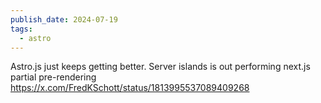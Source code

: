```yaml
---
publish_date: 2024-07-19
tags:
  - astro
---
```

Astro.js just keeps getting better. Server islands is out performing next.js partial pre-rendering 
https://x.com/FredKSchott/status/1813995537089409268

